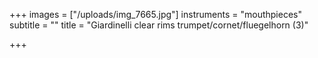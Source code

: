 +++
images = ["/uploads/img_7665.jpg"]
instruments = "mouthpieces"
subtitle = ""
title = "Giardinelli clear rims trumpet/cornet/fluegelhorn (3)"

+++
